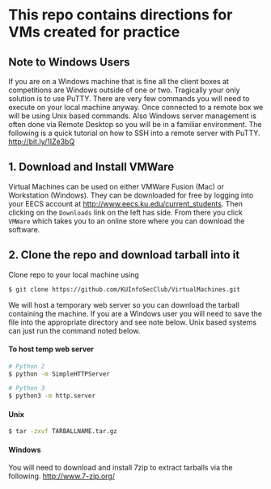 # This repo contains directions for VMs created for practice

## Note to Windows Users
If you are on a Windows machine that is fine all the client boxes at competitions are Windows outside of one or two. Tragically your only solution is to use PuTTY. There are very few commands you will need to execute on your local machine anyway. Once connected to a remote box we will be using Unix based commands. Also Windows server management is often done via Remote Desktop so you will be in a familiar environment. The following is a quick tutorial on how to SSH into a remote server with PuTTY. http://bit.ly/1IZe3bQ

## 1. Download and Install VMWare
Virtual Machines can be used on either VMWare Fusion (Mac) or Workstation (Windows). They can be downloaded for free by logging into your EECS account at http://www.eecs.ku.edu/current_students. Then clicking on the `Downloads` link on the left has side. From there you click `VMWare` which takes you to an online store where you can download the software.

## 2. Clone the repo and download tarball into it
Clone repo to your local machine using
```bash
$ git clone https://github.com/KUInfoSecClub/VirtualMachines.git
```

We will host a temporary web server so you can download the tarball containing the machine. If you are a Windows user you will need to save the file into the appropriate directory and see note below. Unix based systems can just run the command noted below.

#### To host temp web server
```bash
# Python 2
$ python -m SimpleHTTPServer

# Python 3
$ python3 -m http.server
```

#### Unix
```bash
$ tar -zxvf TARBALLNAME.tar.gz
```

#### Windows
You will need to download and install 7zip to extract tarballs via the following. http://www.7-zip.org/
